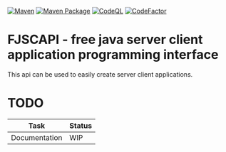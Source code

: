 [![Maven](https://github.com/AutumnSpark1226/FJSCAPI/actions/workflows/maven.yml/badge.svg)](https://github.com/AutumnSpark1226/FJSCAPI/actions/workflows/maven.yml)
[![Maven Package](https://github.com/AutumnSpark1226/FJSCAPI/actions/workflows/maven-publish.yml/badge.svg)](https://github.com/AutumnSpark1226/FJSCAPI/actions/workflows/maven-publish.yml)
[![CodeQL](https://github.com/AutumnSpark1226/FJSCAPI/actions/workflows/codeql-analysis.yml/badge.svg)](https://github.com/AutumnSpark1226/FJSCAPI/actions/workflows/codeql-analysis.yml)
[![CodeFactor](https://www.codefactor.io/repository/github/autumnspark1226/fjscapi/badge)](https://www.codefactor.io/repository/github/autumnspark1226/fjscapi)
# FJSCAPI - free java server client application programming interface
This api can be used to easily create server client applications.
# TODO
| Task          | Status             |
| ------------- | ------------------ |
| Documentation | WIP                |

